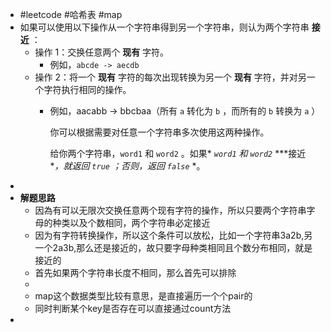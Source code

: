 - #leetcode #哈希表 #map
- 如果可以使用以下操作从一个字符串得到另一个字符串，则认为两个字符串 **接近** ：
	- 操作 1：交换任意两个 **现有** 字符。
		- 例如，`abcde -> aecdb`
	- 操作 2：将一个 **现有** 字符的每次出现转换为另一个 **现有** 字符，并对另一个字符执行相同的操作。
		- 例如，aacabb -> bbcbaa（所有 `a` 转化为 `b` ，而所有的 `b` 转换为 `a` ）
		  
		  你可以根据需要对任意一个字符串多次使用这两种操作。
		  
		  给你两个字符串，`word1` 和 `word2` 。如果* *`word1`* *和* *`word2`* ***接近 **，就返回 `true` ；否则，返回* *`false`* *。
-
- **解题思路**
	- 因為有可以无限次交换任意两个现有字符的操作，所以只要两个字符串字母的种类以及个数相同，两个字符串必定接近
	- 因为有字符转换操作，所以这个条件可以放松，比如一个字符串3a2b,另一个2a3b,那么还是接近的，故只要字母种类相同且个数分布相同，就是接近的
	- 首先如果两个字符串长度不相同，那么首先可以排除
	-
	- map这个数据类型比较有意思，是直接遍历一个个pair的
	- 同时判断某个key是否存在可以直接通过count方法
-